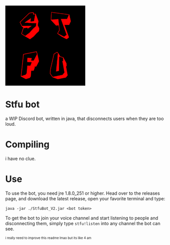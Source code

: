 <p style="align-content: center">
    <img src="./art/icon.png" width="50%">
</p>

# Stfu bot

a WIP Discord bot, written in java, that disconnects users when they are too loud.

# Compiling

i have no clue.

# Use

To use the bot, you need jre 1.8.0_251 or higher. Head over to the releases page, and download the latest release, open your favorite terminal and type:

```shell
java -jar ./StfuBot_V2.jar <bot token>
```

To get the bot to join your voice channel and start listening to people and disconnecting them, simply type `stfu!listen` into any channel the bot can see.

<p style="font-size: 10px">i really need to improve this readme lmao but its like 4 am</p>